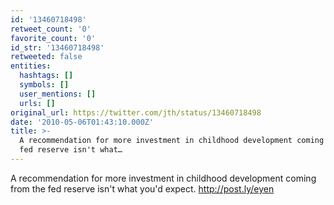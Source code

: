 ```yaml
---
id: '13460718498'
retweet_count: '0'
favorite_count: '0'
id_str: '13460718498'
retweeted: false
entities:
  hashtags: []
  symbols: []
  user_mentions: []
  urls: []
original_url: https://twitter.com/jth/status/13460718498
date: '2010-05-06T01:43:10.000Z'
title: >-
  A recommendation for more investment in childhood development coming from the
  fed reserve isn't what…
---
```


A recommendation for more investment in childhood development coming from the fed reserve isn't what you'd expect. http://post.ly/eyen